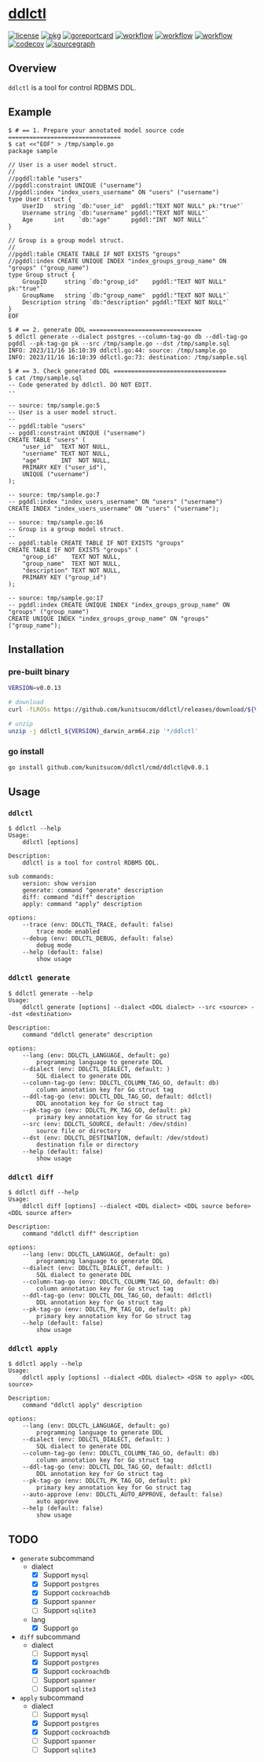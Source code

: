 # [ddlctl](https://github.com/kunitsucom/ddlctl)

[![license](https://img.shields.io/github/license/kunitsucom/ddlctl)](LICENSE)
[![pkg](https://pkg.go.dev/badge/github.com/kunitsucom/ddlctl)](https://pkg.go.dev/github.com/kunitsucom/ddlctl)
[![goreportcard](https://goreportcard.com/badge/github.com/kunitsucom/ddlctl)](https://goreportcard.com/report/github.com/kunitsucom/ddlctl)
[![workflow](https://github.com/kunitsucom/ddlctl/workflows/go-lint/badge.svg)](https://github.com/kunitsucom/ddlctl/tree/main)
[![workflow](https://github.com/kunitsucom/ddlctl/workflows/go-test/badge.svg)](https://github.com/kunitsucom/ddlctl/tree/main)
[![workflow](https://github.com/kunitsucom/ddlctl/workflows/go-vuln/badge.svg)](https://github.com/kunitsucom/ddlctl/tree/main)
[![codecov](https://codecov.io/gh/kunitsucom/ddlctl/graph/badge.svg?token=8Jtk2bpTe2)](https://codecov.io/gh/kunitsucom/ddlctl)
[![sourcegraph](https://sourcegraph.com/github.com/kunitsucom/ddlctl/-/badge.svg)](https://sourcegraph.com/github.com/kunitsucom/ddlctl)

## Overview

`ddlctl` is a tool for control RDBMS DDL.

## Example

```console
$ # == 1. Prepare your annotated model source code ================================
$ cat <<"EOF" > /tmp/sample.go
package sample

// User is a user model struct.
//
//pgddl:table "users"
//pgddl:constraint UNIQUE ("username")
//pgddl:index "index_users_username" ON "users" ("username")
type User struct {
    UserID   string `db:"user_id"  pgddl:"TEXT NOT NULL" pk:"true"`
    Username string `db:"username" pgddl:"TEXT NOT NULL"`
    Age      int    `db:"age"      pgddl:"INT  NOT NULL"`
}

// Group is a group model struct.
//
//pgddl:table CREATE TABLE IF NOT EXISTS "groups"
//pgddl:index CREATE UNIQUE INDEX "index_groups_group_name" ON "groups" ("group_name")
type Group struct {
    GroupID     string `db:"group_id"    pgddl:"TEXT NOT NULL" pk:"true"`
    GroupName   string `db:"group_name"  pgddl:"TEXT NOT NULL"`
    Description string `db:"description" pgddl:"TEXT NOT NULL"`
}
EOF

$ # == 2. generate DDL ================================
$ ddlctl generate --dialect postgres --column-tag-go db --ddl-tag-go pgddl --pk-tag-go pk --src /tmp/sample.go --dst /tmp/sample.sql
INFO: 2023/11/16 16:10:39 ddlctl.go:44: source: /tmp/sample.go
INFO: 2023/11/16 16:10:39 ddlctl.go:73: destination: /tmp/sample.sql

$ # == 3. Check generated DDL ================================
$ cat /tmp/sample.sql
-- Code generated by ddlctl. DO NOT EDIT.
--

-- source: tmp/sample.go:5
-- User is a user model struct.
--
-- pgddl:table "users"
-- pgddl:constraint UNIQUE ("username")
CREATE TABLE "users" (
    "user_id"  TEXT NOT NULL,
    "username" TEXT NOT NULL,
    "age"      INT  NOT NULL,
    PRIMARY KEY ("user_id"),
    UNIQUE ("username")
);

-- source: tmp/sample.go:7
-- pgddl:index "index_users_username" ON "users" ("username")
CREATE INDEX "index_users_username" ON "users" ("username");

-- source: tmp/sample.go:16
-- Group is a group model struct.
--
-- pgddl:table CREATE TABLE IF NOT EXISTS "groups"
CREATE TABLE IF NOT EXISTS "groups" (
    "group_id"    TEXT NOT NULL,
    "group_name"  TEXT NOT NULL,
    "description" TEXT NOT NULL,
    PRIMARY KEY ("group_id")
);

-- source: tmp/sample.go:17
-- pgddl:index CREATE UNIQUE INDEX "index_groups_group_name" ON "groups" ("group_name")
CREATE UNIQUE INDEX "index_groups_group_name" ON "groups" ("group_name");

```

## Installation

### pre-built binary

```bash
VERSION=v0.0.13

# download
curl -fLROSs https://github.com/kunitsucom/ddlctl/releases/download/${VERSION}/ddlctl_${VERSION}_darwin_arm64.zip

# unzip
unzip -j ddlctl_${VERSION}_darwin_arm64.zip '*/ddlctl'
```

### go install

```bash
go install github.com/kunitsucom/ddlctl/cmd/ddlctl@v0.0.1
```

## Usage

### `ddlctl`

```console
$ ddlctl --help
Usage:
    ddlctl [options]

Description:
    ddlctl is a tool for control RDBMS DDL.

sub commands:
    version: show version
    generate: command "generate" description
    diff: command "diff" description
    apply: command "apply" description

options:
    --trace (env: DDLCTL_TRACE, default: false)
        trace mode enabled
    --debug (env: DDLCTL_DEBUG, default: false)
        debug mode
    --help (default: false)
        show usage
```

### `ddlctl generate`

```console
$ ddlctl generate --help
Usage:
    ddlctl generate [options] --dialect <DDL dialect> --src <source> --dst <destination>

Description:
    command "ddlctl generate" description

options:
    --lang (env: DDLCTL_LANGUAGE, default: go)
        programming language to generate DDL
    --dialect (env: DDLCTL_DIALECT, default: )
        SQL dialect to generate DDL
    --column-tag-go (env: DDLCTL_COLUMN_TAG_GO, default: db)
        column annotation key for Go struct tag
    --ddl-tag-go (env: DDLCTL_DDL_TAG_GO, default: ddlctl)
        DDL annotation key for Go struct tag
    --pk-tag-go (env: DDLCTL_PK_TAG_GO, default: pk)
        primary key annotation key for Go struct tag
    --src (env: DDLCTL_SOURCE, default: /dev/stdin)
        source file or directory
    --dst (env: DDLCTL_DESTINATION, default: /dev/stdout)
        destination file or directory
    --help (default: false)
        show usage
```

### `ddlctl diff`

```console
$ ddlctl diff --help
Usage:
    ddlctl diff [options] --dialect <DDL dialect> <DDL source before> <DDL source after>

Description:
    command "ddlctl diff" description

options:
    --lang (env: DDLCTL_LANGUAGE, default: go)
        programming language to generate DDL
    --dialect (env: DDLCTL_DIALECT, default: )
        SQL dialect to generate DDL
    --column-tag-go (env: DDLCTL_COLUMN_TAG_GO, default: db)
        column annotation key for Go struct tag
    --ddl-tag-go (env: DDLCTL_DDL_TAG_GO, default: ddlctl)
        DDL annotation key for Go struct tag
    --pk-tag-go (env: DDLCTL_PK_TAG_GO, default: pk)
        primary key annotation key for Go struct tag
    --help (default: false)
        show usage
```

### `ddlctl apply`

```console
$ ddlctl apply --help
Usage:
    ddlctl apply [options] --dialect <DDL dialect> <DSN to apply> <DDL source>

Description:
    command "ddlctl apply" description

options:
    --lang (env: DDLCTL_LANGUAGE, default: go)
        programming language to generate DDL
    --dialect (env: DDLCTL_DIALECT, default: )
        SQL dialect to generate DDL
    --column-tag-go (env: DDLCTL_COLUMN_TAG_GO, default: db)
        column annotation key for Go struct tag
    --ddl-tag-go (env: DDLCTL_DDL_TAG_GO, default: ddlctl)
        DDL annotation key for Go struct tag
    --pk-tag-go (env: DDLCTL_PK_TAG_GO, default: pk)
        primary key annotation key for Go struct tag
    --auto-approve (env: DDLCTL_AUTO_APPROVE, default: false)
        auto approve
    --help (default: false)
        show usage
```

## TODO

- `generate` subcommand
  - dialect
    - [x] Support `mysql`
    - [x] Support `postgres`
    - [x] Support `cockroachdb`
    - [x] Support `spanner`
    - [ ] Support `sqlite3`
  - lang
    - [x] Support `go`
- `diff` subcommand
  - dialect
    - [ ] Support `mysql`
    - [x] Support `postgres`
    - [x] Support `cockroachdb`
    - [ ] Support `spanner`
    - [ ] Support `sqlite3`
- `apply` subcommand
  - dialect
    - [ ] Support `mysql`
    - [x] Support `postgres`
    - [x] Support `cockroachdb`
    - [ ] Support `spanner`
    - [ ] Support `sqlite3`
